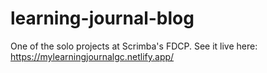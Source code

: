 # learning-journal-blog

One of the solo projects at Scrimba's FDCP.
See it live here: https://mylearningjournalgc.netlify.app/
